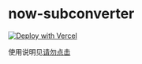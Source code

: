# now-subconverter

[![Deploy with Vercel](https://vercel.com/button)](https://vercel.com/import/git?s=https%3A%2F%2Fgithub.com%2Fzhongfly%2Fnow-subconverter)

使用说明见[请勿点击](https://mirro-blog.vercel.app/#/posts/4)

